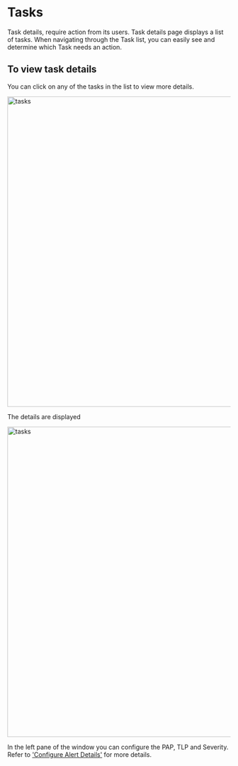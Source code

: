 # Tasks

Task details, require action from its users. Task details page displays a list of tasks. 
When navigating through the Task list, you can easily see and determine which Task needs an action. 


## To view task details

You can click on any of the tasks in the list to view more details. 

<img src="/thehive/images/user-guides/analyst-corner/tasks/task_menu.png" alt="tasks" width="700" height="700"/>

The details are displayed

<img src="/thehive/images/user-guides/analyst-corner/tasks/tasks-details-tabs-menu.png" alt="tasks" width="700" height="700"/>

In the left pane of the window you can configure the PAP, TLP and Severity. 
Refer to ['Configure Alert Details'](../cases-description/configure-pap-tlp-severity.md) for more details. 